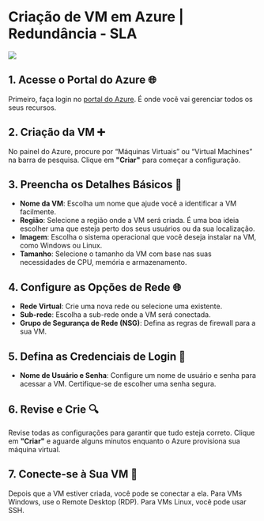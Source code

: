 # Criação de VM em Azure | Redundância - SLA 
![](https://media1.tenor.com/images/316e01519fea9e0610ce72f825894c53/tenor.gif?itemid=9921841)

## 1. Acesse o Portal do Azure 🌐

Primeiro, faça login no [portal do Azure](https://portal.azure.com). É onde você vai gerenciar todos os seus recursos.

## 2. Criação da VM ➕

No painel do Azure, procure por “Máquinas Virtuais” ou “Virtual Machines” na barra de pesquisa. Clique em **"Criar"** para começar a configuração.

## 3. Preencha os Detalhes Básicos 📝

- **Nome da VM**: Escolha um nome que ajude você a identificar a VM facilmente.
- **Região**: Selecione a região onde a VM será criada. É uma boa ideia escolher uma que esteja perto dos seus usuários ou da sua localização.
- **Imagem**: Escolha o sistema operacional que você deseja instalar na VM, como Windows ou Linux.
- **Tamanho**: Selecione o tamanho da VM com base nas suas necessidades de CPU, memória e armazenamento.

## 4. Configure as Opções de Rede 🌐

- **Rede Virtual**: Crie uma nova rede ou selecione uma existente.
- **Sub-rede**: Escolha a sub-rede onde a VM será conectada.
- **Grupo de Segurança de Rede (NSG)**: Defina as regras de firewall para a sua VM.

## 5. Defina as Credenciais de Login 🔑

- **Nome de Usuário e Senha**: Configure um nome de usuário e senha para acessar a VM. Certifique-se de escolher uma senha segura.

## 6. Revise e Crie 🔍

Revise todas as configurações para garantir que tudo esteja correto. Clique em **"Criar"** e aguarde alguns minutos enquanto o Azure provisiona sua máquina virtual.

## 7. Conecte-se à Sua VM 🌟

Depois que a VM estiver criada, você pode se conectar a ela. Para VMs Windows, use o Remote Desktop (RDP). Para VMs Linux, você pode usar SSH.
